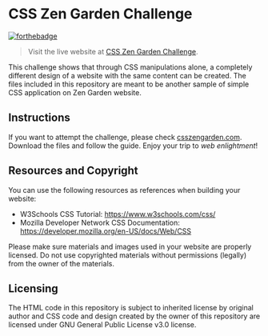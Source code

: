 # CSS Zen Garden Challenge
[![forthebadge](https://forthebadge.com/images/badges/uses-css.svg)](https://forthebadge.com)

> Visit the live website at [CSS Zen Garden Challenge](https://jessicagozali.com.au/zen-garden-challenge-jg).

This challenge shows that through CSS manipulations alone, a completely different design of a website with the same content can be created. The files included in this repository are meant to be another sample of simple CSS application on Zen Garden website.

## Instructions

If you want to attempt the challenge, please check [csszengarden.com](http://www.csszengarden.com/). Download the files and follow the guide. Enjoy your trip to *web enlightment*!

## Resources and Copyright

You can use the following resources as references when building your website:
- W3Schools CSS Tutorial: https://www.w3schools.com/css/
- Mozilla Developer Network CSS Documentation: https://developer.mozilla.org/en-US/docs/Web/CSS

Please make sure materials and images used in your website are properly licensed. Do not use copyrighted materials without permissions (legally) from the owner of the materials.

## Licensing

The HTML code in this repository is subject to inherited license by original author and CSS code and design created by the owner of this repository are licensed under GNU General Public License v3.0 license.